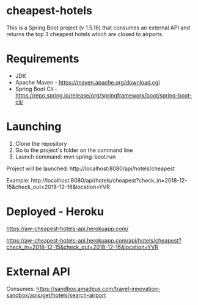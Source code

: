 # cheapest-hotels

This is a Spring Boot project (v 1.5.16) that consumes an external API and returns the top 3 cheapest hotels which are closed to airports.

# Requirements

* JDK
* Apache Maven - https://maven.apache.org/download.cgi
* Spring Boot Cli - https://repo.spring.io/release/org/springframework/boot/spring-boot-cli/

# Launching

1. Clone the repository
2. Go to the project's folder on the command line
3. Launch command: mvn spring-boot:run

Project will be launched: http://localhost:8080/api/hotels/cheapest

Example: http://localhost:8080/api/hotels/cheapest?check_in=2018-12-15&check_out=2018-12-16&location=YVR

# Deployed - Heroku

https://aw-cheapest-hotels-api.herokuapp.com/

https://aw-cheapest-hotels-api.herokuapp.com/api/hotels/cheapest?check_in=2018-12-15&check_out=2018-12-16&location=YVR

# External API

Consumes: https://sandbox.amadeus.com/travel-innovation-sandbox/apis/get/hotels/search-airport

